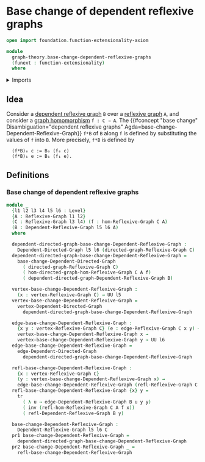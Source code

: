 # Base change of dependent reflexive graphs

```agda
open import foundation.function-extensionality-axiom

module
  graph-theory.base-change-dependent-reflexive-graphs
  (funext : function-extensionality)
  where
```

<details><summary>Imports</summary>

```agda
open import foundation.dependent-pair-types
open import foundation.identity-types funext
open import foundation.transport-along-identifications
open import foundation.universe-levels

open import graph-theory.base-change-dependent-directed-graphs funext
open import graph-theory.dependent-directed-graphs funext
open import graph-theory.dependent-reflexive-graphs funext
open import graph-theory.morphisms-reflexive-graphs funext
open import graph-theory.reflexive-graphs funext
```

</details>

## Idea

Consider a
[dependent reflexive graph](graph-theory.dependent-reflexive-graphs.md) `B` over
a [reflexive graph](graph-theory.reflexive-graphs.md) `A`, and consider a
[graph homomorphism](graph-theory.morphisms-reflexive-graphs.md) `f : C → A`.
The
{{#concept "base change" Disambiguation="dependent reflexive graphs" Agda=base-change-Dependent-Reflexive-Graph}}
`f*B` of `B` along `f` is defined by substituting the values of `f` into `B`.
More precisely, `f*B` is defined by

```text
  (f*B)₀ c := B₀ (f₀ c)
  (f*B)₁ e := B₁ (f₁ e).
```

## Definitions

### Base change of dependent reflexive graphs

```agda
module _
  {l1 l2 l3 l4 l5 l6 : Level}
  {A : Reflexive-Graph l1 l2}
  (C : Reflexive-Graph l3 l4) (f : hom-Reflexive-Graph C A)
  (B : Dependent-Reflexive-Graph l5 l6 A)
  where

  dependent-directed-graph-base-change-Dependent-Reflexive-Graph :
    Dependent-Directed-Graph l5 l6 (directed-graph-Reflexive-Graph C)
  dependent-directed-graph-base-change-Dependent-Reflexive-Graph =
    base-change-Dependent-Directed-Graph
      ( directed-graph-Reflexive-Graph C)
      ( hom-directed-graph-hom-Reflexive-Graph C A f)
      ( dependent-directed-graph-Dependent-Reflexive-Graph B)

  vertex-base-change-Dependent-Reflexive-Graph :
    (x : vertex-Reflexive-Graph C) → UU l5
  vertex-base-change-Dependent-Reflexive-Graph =
    vertex-Dependent-Directed-Graph
      dependent-directed-graph-base-change-Dependent-Reflexive-Graph

  edge-base-change-Dependent-Reflexive-Graph :
    {x y : vertex-Reflexive-Graph C} (e : edge-Reflexive-Graph C x y) →
    vertex-base-change-Dependent-Reflexive-Graph x →
    vertex-base-change-Dependent-Reflexive-Graph y → UU l6
  edge-base-change-Dependent-Reflexive-Graph =
    edge-Dependent-Directed-Graph
      dependent-directed-graph-base-change-Dependent-Reflexive-Graph

  refl-base-change-Dependent-Reflexive-Graph :
    {x : vertex-Reflexive-Graph C}
    (y : vertex-base-change-Dependent-Reflexive-Graph x) →
    edge-base-change-Dependent-Reflexive-Graph (refl-Reflexive-Graph C x) y y
  refl-base-change-Dependent-Reflexive-Graph {x} y =
    tr
      ( λ u → edge-Dependent-Reflexive-Graph B u y y)
      ( inv (refl-hom-Reflexive-Graph C A f x))
      ( refl-Dependent-Reflexive-Graph B y)

  base-change-Dependent-Reflexive-Graph :
    Dependent-Reflexive-Graph l5 l6 C
  pr1 base-change-Dependent-Reflexive-Graph =
    dependent-directed-graph-base-change-Dependent-Reflexive-Graph
  pr2 base-change-Dependent-Reflexive-Graph _ =
    refl-base-change-Dependent-Reflexive-Graph
```
